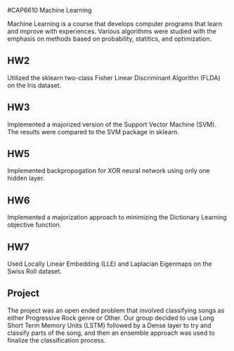 #CAP6610 Machine Learning 

Machine Learning is a course that develops computer programs that learn and improve with experiences. Various algorithms were studied with the emphasis on methods based on probability, statitics, and optimization. 

## HW2
Utilized the sklearn two-class Fisher Linear Discriminant Algorithn (FLDA) on the Iris dataset. 

## HW3
Implemented a majorized version of the Support Vector Machine (SVM). The results were compared to the SVM package in sklearn. 

## HW5
Implemented backpropogation for XOR neural network using only one hidden layer. 

## HW6
Implemented a majorization approach to minimizing the Dictionary Learning objective function. 

## HW7
Used Locally Linear Embedding (LLE) and Laplacian Eigenmaps on the Swiss Roll dataset. 

## Project
The project was an open ended problem that involved classifying songs as either Progressive Rock genre or Other. Our group decided to use Long Short Term Memory Units (LSTM) followed by a Dense layer to try and classify parts of the song, and then an ensemble approach was used to finalize the classification process. 